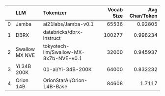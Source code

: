 |    | LLM            | Tokenizer                              |   Vocab Size |   Avg Char/Token |
|---:|:---------------|:---------------------------------------|-------------:|-----------------:|
|  0 | Jamba          | ai21labs/Jamba-v0.1                    |        65536 |         0.92805  |
|  1 | DBRX           | databricks/dbrx-instruct               |       100277 |         0.998234 |
|  2 | Swallow MX NVE | tokyotech-llm/Swallow-MX-8x7b-NVE-v0.1 |        32000 |         0.945937 |
|  3 | Yi 34B 200K    | 01-ai/Yi-34B-200K                      |        64000 |         0.832232 |
|  4 | Orion 14B      | OrionStarAI/Orion-14B-Base             |        84608 |         1.7117   |